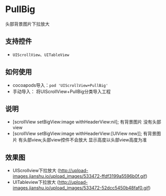 # PullBig
头部背景图片下拉放大

## 支持控件
* `UIScrollView`、`UITableView`

## 如何使用
* cocoapods导入：`pod 'UIScrollView+PullBig'`
* 手动导入：
    将UIScrollView+PullBig分类导入工程

## 说明
* [scrollView setBigView:image withHeaderView:nil]; 有背景图片 没有头部view
* [scrollView setBigView:image withHeaderView:[UIView new]]; 有背景图片 有头部view,头部view控件不会放大 显示高度以头部view高度为准

## 效果图
* UIScrollview下拉放大 (http://upload-images.jianshu.io/upload_images/533472-ffdf3199a5596b0f.gif)
* UITableview下拉放大 (http://upload-images.jianshu.io/upload_images/533472-52dcc5450b48faf0.gif)
